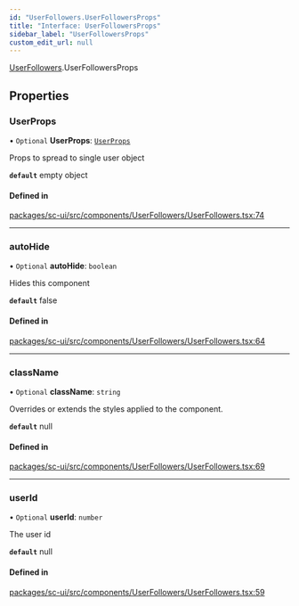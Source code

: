 ```yaml
---
id: "UserFollowers.UserFollowersProps"
title: "Interface: UserFollowersProps"
sidebar_label: "UserFollowersProps"
custom_edit_url: null
---
```


[UserFollowers](../modules/UserFollowers.md).UserFollowersProps

## Properties

### UserProps

• `Optional` **UserProps**: [`UserProps`](User.UserProps.md)

Props to spread to single user object

**`default`** empty object

#### Defined in

[packages/sc-ui/src/components/UserFollowers/UserFollowers.tsx:74](https://github.com/selfcommunity/community-ui/blob/de7e3c8/packages/sc-ui/src/components/UserFollowers/UserFollowers.tsx#L74)

___

### autoHide

• `Optional` **autoHide**: `boolean`

Hides this component

**`default`** false

#### Defined in

[packages/sc-ui/src/components/UserFollowers/UserFollowers.tsx:64](https://github.com/selfcommunity/community-ui/blob/de7e3c8/packages/sc-ui/src/components/UserFollowers/UserFollowers.tsx#L64)

___

### className

• `Optional` **className**: `string`

Overrides or extends the styles applied to the component.

**`default`** null

#### Defined in

[packages/sc-ui/src/components/UserFollowers/UserFollowers.tsx:69](https://github.com/selfcommunity/community-ui/blob/de7e3c8/packages/sc-ui/src/components/UserFollowers/UserFollowers.tsx#L69)

___

### userId

• `Optional` **userId**: `number`

The user id

**`default`** null

#### Defined in

[packages/sc-ui/src/components/UserFollowers/UserFollowers.tsx:59](https://github.com/selfcommunity/community-ui/blob/de7e3c8/packages/sc-ui/src/components/UserFollowers/UserFollowers.tsx#L59)
